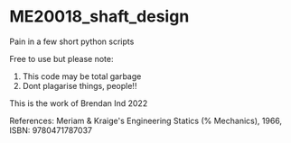 # ME20018_shaft_design
Pain in a few short python scripts


Free to use but please note:

1) This code may be total garbage
2) Dont plagarise things, people!!


This is the work of Brendan Ind 2022

References:
Meriam & Kraige's Engineering Statics (% Mechanics), 1966, ISBN: 9780471787037
